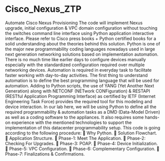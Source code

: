# Cisco_Nexus_ZTP
Automate Cisco Nexus Provisioning
The code will implement Nexus upgrade, initial configuration & VPC domain configuration without touching the switches command line interface using Python application interactive interface.
Please refer to Cisco press books + Python certified books for a solid understanding about the theories behind this solution.
Python is one of the major new programmability coding languages nowadays used in large next generation networking solutions based on implementation automation.
There is no much time like earlier days to configure devices manually especially with the standardized configuration required over multiple networking devices.
Automation is required in everyday task to facilitate faster working with day-to-day activities.
The first thing to understand automation is to define the best programming language that will be used for automation.
Adding to Python scripts, the use of YANG (Yet Another Next Generation) along with NETCONF (NETwork CONFiguration) & RESTAPI (RESTful Application Programming Interface) as certified by IETF (Internet Engineering Task Force) provides the required tool for this modeling and device interaction.
In our lab here, we will be using Python to define all the required programmability & automation tasks as a DMD (Data-Model Driven) as well as a coding software to the appliances.
It also requires some hands-on experience with the mentioned technologies to support the implementation of this datacenter programmability setup.
This code is going according to the following procedure:
 Why Python.
 Solution Flowchart.
 Application Structure.
 Phase-1: Meet The Application.
 Phase-2: Checking For Upgrades.
 Phase-3: POAP.
 Phase-4: Device Initialization.
 Phase-5: VPC Configuration.
 Phase-6: Complementary Configuration.
 Phase-7: Finalizations & Confirmations.
